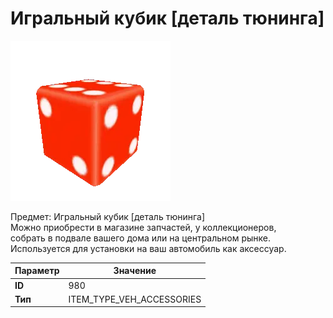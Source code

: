 # Игральный кубик [деталь тюнинга]

![Item Image](../img/980.webp?raw=true)

Предмет: Игральный кубик [деталь тюнинга]<br>Можно приобрести в магазине запчастей, у коллекционеров,<br>собрать в подвале вашего дома или на центральном рынке.<br>Используется для установки на ваш автомобиль как аксессуар.


| Параметр | Значение |
|----------|----------|
| **ID** | 980 |
| **Тип** | ITEM_TYPE_VEH_ACCESSORIES |


